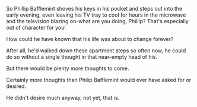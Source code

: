 So Phillip Bafflemint shoves his keys in his pocket and steps out into the early evening, even leaving his TV tray to cool for hours in the microwave and the television blazing on-what are you doing, Phillip? That's especially out of character for you!

How could he have known that his life was about to change forever?

After all, he'd walked down these apartment steps so often now, he could do so without a single thought in that near-empty head of his.

But there would be plenty more thoughts to come.

Certainly more thoughts than Philip Bafflemint would ever have asked for or desired.

He didn't desire much anyway, not yet, that is.